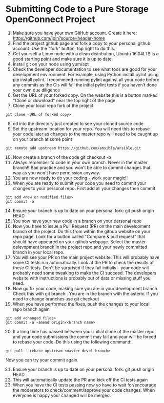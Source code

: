 # Submitting Code to a Pure Storage OpenConnect Project

1.	Make sure you have your own GitHub account. Create it here: https://github.com/join?source=header-home
2.	Find the project github page and fork a copy to your personal github account. Use the "fork" button, top right to do this.
3.	Get yourself a Linux node with a clean distribution, Ubuntu 16.04LTS is a good starting point and make sure it is up to date
4.	Install git on your node using yum/apt
5.	Check the developer documentation to see what toos are good for your development environment. For example, using Python install pylint using pip install pylint. I recommend running pylint against all your code before any commits as the Cis will fail the initial pylint tests if you haven't done your own due diligence
6.	Get the URL of your forked copy. On the website this is a button marked "Clone or download" near the top right of the page
7.	Clone your local repo fork of the project
```
git clone <URL of forked copy>
```
8.	cd into the directory just created to see your cloned source code
9.	Set the upstream location for your repo. You will need this to rebase your code later as changes to the master repo will need to be caught up on your branch at some point
```
git remote add upstream https://github.com/ansible/ansible.git
```
10.	Now create a branch of the code 
git checkout -b <some appropriate name>
11.	Always remember to code in your own branch. Never in the master branch!! Bad practice and you won't be able to commit changes that way as you won't have permission anyway.
12.	You are now ready to do your coding - work your magic!!
13.	When you are ready to submit your code you need to commit your changes to your personal repo. First add all your changes then commit
```
git add <new or modified files>
git commit -a 
```
14.	Ensure your branch is up to date on your personal fork: git push origin HEAD
15.	You now have your new code in a branch on your personal repo
16.	Now you have to issue a Pull Request (PR) on the main development branch of the project. Do this from within the github website on your repo page. Look for a button called "Compare & pull request" that should have appeared on your github webpage. Select the master delevopment branch in the project repo and your newly committed branch in your local repo.
17.	You will see your PR on the main project website. This will probably have some CI tests run automatically. Look at the PR to check the results of these CI tests. Don't be surprised if they fail initially - your code will probably need some tweaking to make the CI succeed. The developers website with instructions is probably out of data or missing stuff you need.
18.	Now go fix your code, making sure you are in your development branch. Check this with git branch . You are in the branch with the asterix. If you need to change branches use git checkout <branch>
19.	When you have performed the fixes, push the changes to your local repo branch again
```
git add <changed files>
git commit -a -amend origin/<branch name>
```
20.	If a long time has passed between your initial clone of the master repo and your code submissions the commit may fail and your will be forced to rebase your code. Do this using the following command:
```
git pull --rebase upstream <master devel branch>
```
Now you can try your commit again.

21.	Ensure your branch is up to date on your personal fork: git push origin HEAD
22.	This will automatically update the PR and kick off the CI tests again 
23.	When you have the CI tests passing now yo have to wait for/encourage the moderators to check/comment/approve your code changes. When everyone is happy your changed will be merged.

